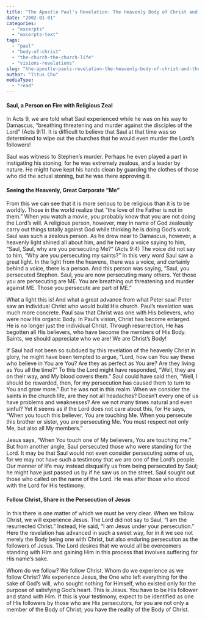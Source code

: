 ```yaml
---
title: "The Apostle Paul's Revelation: The Heavenly Body of Christ and the Local Church"
date: "2002-01-01"
categories: 
  - "excerpts"
  - "excerpts-text"
tags: 
  - "paul"
  - "body-of-christ"
  - "the-church-the-church-life"
  - "visions-revelations"
slug: "the-apostle-pauls-revelation-the-heavenly-body-of-christ-and-the-local-church"
author: "Titus Chu"
mediaType: 
  - "read"
---
```


#### Saul, a Person on Fire with Religious Zeal

In Acts 9, we are told what Saul experienced while he was on his way to Damascus, “breathing threatening and murder against the disciples of the Lord” (Acts 9:1). It is difficult to believe that Saul at that time was so determined to wipe out the churches that he would even murder the Lord’s followers!

Saul was witness to Stephen’s murder. Perhaps he even played a part in instigating his stoning, for he was extremely zealous, and a leader by nature. He might have kept his hands clean by guarding the clothes of those who did the actual stoning, but he was there approving it.

#### Seeing the Heavenly, Great Corporate “Me”

From this we can see that it is more serious to be religious than it is to be worldly. Those in the world realize that “the love of the Father is not in them.” When you watch a movie, you probably know that you are not doing the Lord’s will. A religious person, however, may in name of God zealously carry out things totally against God while thinking he is doing God’s work. Saul was such a zealous person. As he drew near to Damascus, however, a heavenly light shined all about him, and he heard a voice saying to him, “Saul, Saul, why are you persecuting Me?” (Acts 9:4) The voice did not say to him, “Why are you persecuting my saints?” In this very word Saul saw a great light. In the light from the heavens, there was a voice, and certainly behind a voice, there is a person. And this person was saying, “Saul, you persecuted Stephen. Saul, you are now persecuting many others. Yet those you are persecuting are ME. You are breathing out threatening and murder against ME. Those you persecute are part of ME.”

What a light this is! And what a great advance from what Peter saw! Peter saw an individual Christ who would build His church. Paul’s revelation was much more concrete. Paul saw that Christ was one with His believers, who were now His organic Body. In Paul’s vision, Christ has become enlarged. He is no longer just the individual Christ. Through resurrection, He has begotten all His believers, who have become the members of His Body. Saints, we should appreciate who we are! We are Christ’s Body!

If Saul had not been so subdued by this revelation of the heavenly Christ in glory, he might have been tempted to argue, “Lord, how can You say these who believe in You are You? Are they as perfect as You are? Are they living as You all the time?” To this the Lord might have responded, “Well, they are on their way, and My blood covers them.” Saul could have said then, “Well, I should be rewarded, then, for my persecution has caused them to turn to You and grow more.” But he was not in this realm. When we consider the saints in the church life, are they not all headaches? Doesn’t every one of us have problems and weaknesses? Are we not many times natural and even sinful? Yet it seems as if the Lord does not care about this, for He says, “When you touch this believer, You are touching Me. When you persecute this brother or sister, you are persecuting Me. You must respect not only Me, but also all My members.”

Jesus says, “When You touch one of My believers, You are touching me.” But from another angle, Saul persecuted those who were standing for the Lord. It may be that Saul would not even consider persecuting some of us, for we may not have such a testimony that we are one of the Lord’s people. Our manner of life may instead disqualify us from being persecuted by Saul; he might have just passed us by if he saw us on the street. Saul sought out those who called on the name of the Lord. He was after those who stood with the Lord for His testimony.

#### Follow Christ, Share in the Persecution of Jesus

In this there is one matter of which we must be very clear. When we follow Christ, we will experience Jesus. The Lord did not say to Saul, “I am the resurrected Christ.” Instead, He said, “I am Jesus under your persecution.” Here the revelation has advanced in such a sweet way, for in it we see not merely the Body being one with Christ, but also enduring persecution as the followers of Jesus. The Lord desires that we would all be overcomers standing with Him and gaining Him in this process that involves suffering for His name’s sake.

Whom do we follow? We follow Christ. Whom do we experience as we follow Christ? We experience Jesus, the One who left everything for the sake of God’s will, who sought nothing for Himself, who existed only for the purpose of satisfying God’s heart. This is Jesus. You have to be His follower and stand with Him. If this is your testimony, expect to be identified as one of His followers by those who are His persecutors, for you are not only a member of the Body of Christ; you have the reality of the Body of Christ.
